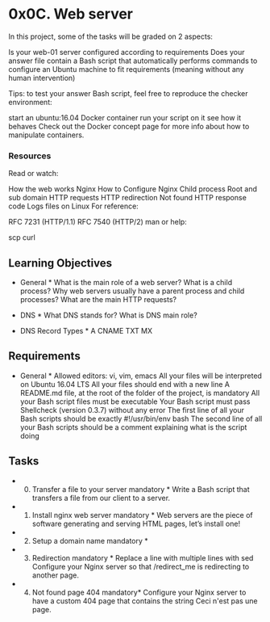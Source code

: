 # 0x0C. Web server

In this project, some of the tasks will be graded on 2 aspects:

Is your web-01 server configured according to requirements
Does your answer file contain a Bash script that automatically performs commands to configure an Ubuntu machine to fit requirements (meaning without any human intervention)

Tips: to test your answer Bash script, feel free to reproduce the checker environment:

start an ubuntu:16.04 Docker container
run your script on it
see how it behaves
Check out the Docker concept page for more info about how to manipulate containers.

### Resources
Read or watch:

How the web works
Nginx
How to Configure Nginx
Child process
Root and sub domain
HTTP requests
HTTP redirection
Not found HTTP response code
Logs files on Linux
For reference:

RFC 7231 (HTTP/1.1)
RFC 7540 (HTTP/2)
man or help:

scp
curl

## Learning Objectives

* General *
What is the main role of a web server?
What is a child process?
Why web servers usually have a parent process and child processes?
What are the main HTTP requests?

* DNS *
What DNS stands for?
What is DNS main role?

* DNS Record Types *
A
CNAME
TXT
MX

## Requirements

* General *
Allowed editors: vi, vim, emacs
All your files will be interpreted on Ubuntu 16.04 LTS
All your files should end with a new line
A README.md file, at the root of the folder of the project, is mandatory
All your Bash script files must be executable
Your Bash script must pass Shellcheck (version 0.3.7) without any error
The first line of all your Bash scripts should be exactly #!/usr/bin/env bash
The second line of all your Bash scripts should be a comment explaining what is the script doing

## Tasks

* 0. Transfer a file to your server mandatory *
Write a Bash script that transfers a file from our client to a server.

* 1. Install nginx web server mandatory *
Web servers are the piece of software generating and serving HTML pages, let’s install one!

* 2. Setup a domain name mandatory *

* 3. Redirection mandatory *
Replace a line with multiple lines with sed
Configure your Nginx server so that /redirect_me is redirecting to another page.

* 4. Not found page 404 mandatory*
Configure your Nginx server to have a custom 404 page that contains the string Ceci n'est pas une page.